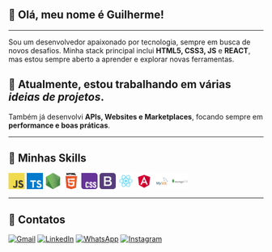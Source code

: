 ## 🧠 Olá, meu nome é Guilherme!

---

Sou um desenvolvedor apaixonado por tecnologia, sempre em busca de novos desafios. Minha stack principal inclui **HTML5, CSS3, JS** e **REACT**, mas estou sempre aberto a aprender e explorar novas ferramentas.

## 🔭 Atualmente, estou trabalhando em várias *ideias de projetos*.  
Também já desenvolvi **APIs, Websites e Marketplaces**, focando sempre em **performance e boas práticas**.

---

## 🚀 Minhas Skills

<code><img height="32" src="https://raw.githubusercontent.com/github/explore/80688e429a7d4ef2fca1e82350fe8e3517d3494d/topics/javascript/javascript.png" alt="Javascript"/></code>
<code><img height="32" src="https://raw.githubusercontent.com/github/explore/80688e429a7d4ef2fca1e82350fe8e3517d3494d/topics/typescript/typescript.png" alt="Typescript"/></code>
<code><img height="32" src="https://raw.githubusercontent.com/github/explore/80688e429a7d4ef2fca1e82350fe8e3517d3494d/topics/nodejs/nodejs.png" alt="Nodejs"/></code>
<code><img height="32" src="https://raw.githubusercontent.com/github/explore/80688e429a7d4ef2fca1e82350fe8e3517d3494d/topics/html/html.png" alt="HTML5"/></code>
<code><img height="32" src="https://raw.githubusercontent.com/github/explore/80688e429a7d4ef2fca1e82350fe8e3517d3494d/topics/css/css.png" alt="CSS"/></code>
<code><img height="32" src="https://raw.githubusercontent.com/github/explore/80688e429a7d4ef2fca1e82350fe8e3517d3494d/topics/bootstrap/bootstrap.png" alt="Bootstrap"/></code>
<code><img height="32" src="https://raw.githubusercontent.com/github/explore/80688e429a7d4ef2fca1e82350fe8e3517d3494d/topics/react/react.png" alt="React"/></code>
<code><img height="32" src="https://raw.githubusercontent.com/github/explore/80688e429a7d4ef2fca1e82350fe8e3517d3494d/topics/angular/angular.png" alt="Angular"/></code>
<code><img height="32" src="https://raw.githubusercontent.com/github/explore/80688e429a7d4ef2fca1e82350fe8e3517d3494d/topics/mysql/mysql.png" alt="MySQL"/></code>
<code><img height="32" src="https://raw.githubusercontent.com/github/explore/80688e429a7d4ef2fca1e82350fe8e3517d3494d/topics/mongodb/mongodb.png" alt="MongoDB"/></code>

---

## 💼 Contatos

<p align="left">
  
  <a href="https://mail.google.com/mail/u/3/#inbox?compose=DmwnWsdJLtjwbhtbGkhJhWbWvZCzsSwthXKtKQtNWTpNNnGGvKQtZpCFpBPRTPXzMTnPNhSGHncQ" title="Gmail">
  <img src="https://img.shields.io/badge/-Gmail-FF0000?style=flat-square&labelColor=FF0000&logo=gmail&logoColor=white&link=https://mail.google.com/mail/u/3/#inbox?compose=DmwnWsdJLtjwbhtbGkhJhWbWvZCzsSwthXKtKQtNWTpNNnGGvKQtZpCFpBPRTPXzMTnPNhSGHncQ" alt="Gmail"/></a>
  
  <a href="https://www.linkedin.com/in/guilherme-p-moreira-934a502b6/" title="LinkedIn">
  <img src="https://img.shields.io/badge/-Linkedin-0e76a8?style=flat-square&logo=Linkedin&logoColor=white&link=https://www.linkedin.com/in/guilherme-p-moreira-934a502b6/" alt="LinkedIn"/></a>
  
  <a href="https://wa.me/5511992120397" title="WhatsApp">
  <img src="https://img.shields.io/badge/-WhatsApp-25d366?style=flat-square&labelColor=25d366&logo=whatsapp&logoColor=white&link=https://wa.me/5511992120397" alt="WhatsApp"/></a>
  
  <a href="https://www.instagram.com/_guipmf/" title="Instagram">
  <img src="https://img.shields.io/badge/-Instagram-DF0174?style=flat-square&labelColor=DF0174&logo=instagram&logoColor=white&link=https://www.instagram.com/_guipmf/" alt="Instagram"/></a>
  
</p>

